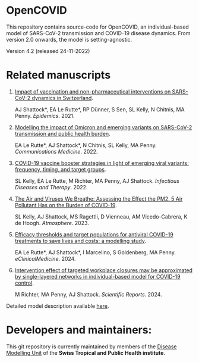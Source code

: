 # OpenCOVID
This repository contains source-code for OpenCOVID, an individual-based model of SARS-CoV-2 transmission and COVID-19 disease dynamics. From version 2.0 onwards, the model is setting-agnostic.

Version 4.2 (released 24-11-2022)

Related manuscripts
======
1. [Impact of vaccination and non-pharmaceutical interventions on SARS-CoV-2 dynamics in Switzerland](https://www.sciencedirect.com/science/article/pii/S1755436521000785).

      AJ Shattock*, EA Le Rutte*, RP Dünner, S Sen, SL Kelly, N Chitnis, MA Penny. _Epidemics_. 2021.

2. [Modelling the impact of Omicron and emerging variants on SARS-CoV-2 transmission and public health burden](https://rdcu.be/cSmz0). 

      EA Le Rutte*, AJ Shattock*, N Chitnis, SL Kelly, MA Penny. _Communications Medicine_. 2022.

3. [COVID-19 vaccine booster strategies in light of emerging viral variants: frequency, timing, and target groups](https://link.springer.com/article/10.1007/s40121-022-00683-z).

      SL Kelly, EA Le Rutte, M Richter, MA Penny, AJ Shattock. _Infectious Diseases and Therapy_. 2022.

4. [The Air and Viruses We Breathe: Assessing the Effect the PM2. 5 Air Pollutant Has on the Burden of COVID-19](https://www.mdpi.com/2073-4433/14/5/887?trk=public_post_main-feed-card_reshare-text).

      SL Kelly, AJ Shattock, MS Ragettli, D Vienneau, AM Vicedo-Cabrera, K de Hoogh. _Atmosphere_. 2023.

5. [Efficacy thresholds and target populations for antiviral COVID-19 treatments to save lives and costs: a modelling study](https://www.thelancet.com/journals/eclinm/article/PIIS2589-5370(24)00262-1/fulltext).

      EA Le Rutte*, AJ Shattock*, I Marcelino, S Goldenberg, MA Penny. _eClinicalMedicine_. 2024.

6. [Intervention effect of targeted workplace closures may be approximated by single-layered networks in individual-based model for COVID-19 control](xxx).

      M Richter, MA Penny, AJ Shattock. _Scientific Reports_. 2024.

Detailed model description available [here](https://ars.els-cdn.com/content/image/1-s2.0-S1755436521000785-mmc1.pdf).

Developers and maintainers:
======
This git repository is currently maintained by members of the [Disease Modelling Unit](https://www.swisstph.ch/en/about/eph/disease-modelling/) of the __Swiss Tropical and Public Health institute__.
